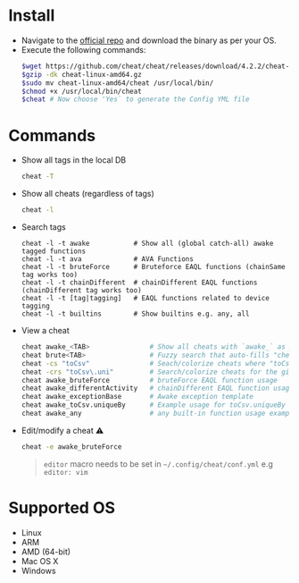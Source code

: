 # Install

* Navigate to the [official repo](https://github.com/cheat/cheat/releases) and download the binary as per your OS.
* Execute the following commands:
  ```bash
  $wget https://github.com/cheat/cheat/releases/download/4.2.2/cheat-linux-amd64.gz
  $gzip -dk cheat-linux-amd64.gz
  $sudo mv cheat-linux-amd64/cheat /usr/local/bin/
  $chmod +x /usr/local/bin/cheat
  $cheat # Now choose 'Yes` to generate the Config YML file 
  ```

# Commands

* Show all tags in the local DB
  ```bash
  cheat -T
  ```

* Show all cheats (regardless of tags)
  ```bash
  cheat -l
  ```

* Search tags

  ```
  cheat -l -t awake           # Show all (global catch-all) awake tagged functions
  cheat -l -t ava             # AVA Functions
  cheat -l -t bruteForce      # Bruteforce EAQL functions (chainSame tag works too)
  cheat -l -t chainDifferent  # chainDifferent EAQL functions (chainDifferent tag works too)
  cheat -l -t [tag|tagging]   # EAQL functions related to device tagging
  cheat -l -t builtins        # Show builtins e.g. any, all
  ```

* View a cheat
  ```bash
  cheat awake_<TAB>               # Show all cheats with `awake_` as prefix
  cheat brute<TAB>                # Fuzzy search that auto-fills "cheat awake_bruteForce" 💖
  cheat -cs "toCsv"               # Seach/colorize cheats where "toCsv" literal string matches ✨
  cheat -crs "toCsv\.uni"         # Search/colorize cheats for the given RegEx pattern 🔥
  cheat awake_bruteForce          # bruteForce EAQL function usage
  cheat awake_differentActivity   # chainDifferent EAQL function usage
  cheat awake_exceptionBase       # Awake exception template
  cheat awake_toCsv.uniqueBy      # Example usage for toCsv.uniqueBy EAQL function
  cheat awake_any                 # any built-in function usage example
  ```

* Edit/modify a cheat :warning:
  ```bash
  cheat -e awake_bruteForce
  ```
  > `editor` macro needs to be set in `~/.config/cheat/conf.yml` e.g `editor: vim`

# Supported OS

* Linux
* ARM
* AMD (64-bit)
* Mac OS X
* Windows

